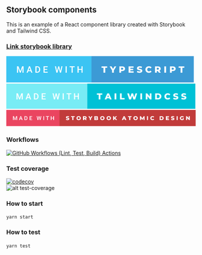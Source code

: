## Storybook components
This is an example of a React component library created with Storybook and Tailwind CSS.

### [Link storybook library](https://main--648f1b983076c579eab28ee1.chromatic.com)

[![typescript](public/made-with-typescript.svg)](https://www.typescriptlang.org)\
[![tailwindcss](public/made-with-tailwindcss.svg)](https://tailwindcss.com/)\
[![atomic design system](public/made-with-storybook-atomic-design.svg)](https://bradfrost.com/blog/post/atomic-design-and-storybook/)

### Workflows
[![GitHub Workflows (Lint, Test, Build) Actions](https://github.com/rhannachi/storybook-react/actions/workflows/workflow.yml/badge.svg?branch=main)](https://github.com/rhannachi/storybook-react/actions/workflows/workflow.yml)

### Test coverage
[![codecov](https://codecov.io/gh/rhannachi/storybook-react/branch/main/graph/badge.svg?token=ALPEFC8BB8)](https://codecov.io/gh/rhannachi/storybook-react)\
![alt test-coverage](https://codecov.io/gh/rhannachi/storybook-react/branch/main/graphs/sunburst.svg?token=ALPEFC8BB8)

### How to start
`yarn start`
### How to test
`yarn test`

